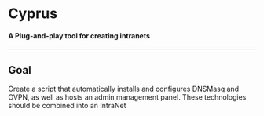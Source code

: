 # Cyprus

#### A Plug-and-play tool for creating intranets

---





## Goal

Create a script that automatically installs and configures DNSMasq and OVPN, as well as hosts an admin management panel. These technologies should be combined into an IntraNet